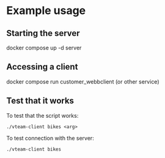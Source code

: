 # Example usage

## Starting the server

docker compose up -d server

## Accessing a client

docker compose run customer_webbclient
(or other service)

## Test that it works

To test that the script works:

`./vteam-client bikes <arg>`

To test connection with the server:

`./vteam-client bikes`
